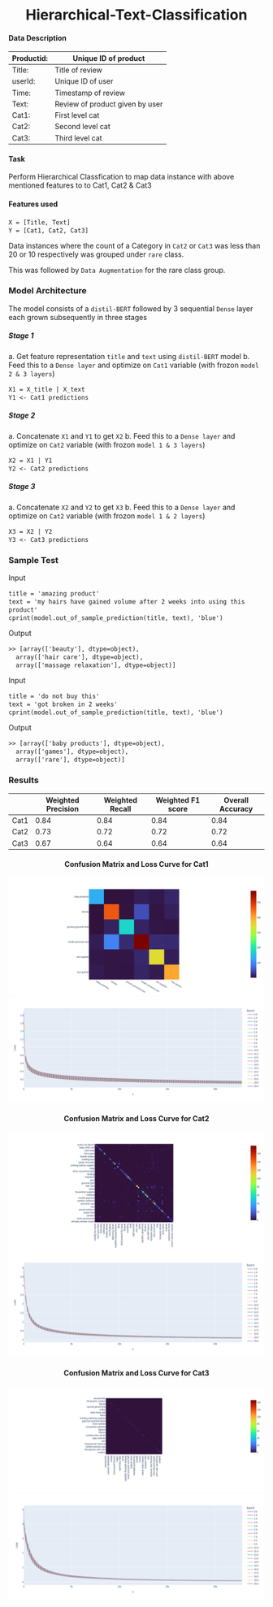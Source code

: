 <h1 align="center">Hierarchical-Text-Classification</h1>


#### Data Description
| Productid:  | Unique ID of product            |   
|-------------|---------------------------------|
| Title:      | Title of review                 |
| userId:     | Unique ID of user               |
| Time:       | Timestamp of review             |
| Text:       | Review of product given by user |
| Cat1:       | First level cat                 |
| Cat2:       | Second level cat                |
| Cat3:       | Third level cat                 |   
#### Task
Perform Hierarchical Classfication to map data instance with above mentioned features to to Cat1, Cat2 & Cat3

#### Features used 
```
X = [Title, Text]
Y = [Cat1, Cat2, Cat3]
```
Data instances where the count of a Category in ```Cat2``` or ```Cat3``` was less than 20 or 10 respectively was grouped under ```rare``` class.

This was followed by ```Data Augmentation``` for the rare class group.

### Model Architecture
The model consists of a ```distil-BERT``` followed by 3 sequential ```Dense``` layer each grown subsequently in three stages

##### Stage 1 
a. Get feature representation ```title``` and ```text``` using ```distil-BERT``` model
b. Feed this to a ```Dense layer``` and optimize on ```Cat1``` variable (with frozon ```model 2 & 3 layers```)

```
X1 = X_title | X_text
Y1 <- Cat1 predictions
```

##### Stage 2 
a. Concatenate ```X1``` and ```Y1```  to get ```X2```
b. Feed this to a ```Dense layer``` and optimize on ```Cat2``` variable (with frozon ```model 1 & 3 layers```)

```
X2 = X1 | Y1
Y2 <- Cat2 predictions
```

##### Stage 3 
a. Concatenate ```X2``` and ```Y2```  to get ```X3```
b. Feed this to a ```Dense layer``` and optimize on ```Cat2``` variable (with frozon ```model 1 & 2 layers```)

```
X3 = X2 | Y2
Y3 <- Cat3 predictions
```
### Sample Test

Input

```
title = 'amazing product'
text = 'my hairs have gained volume after 2 weeks into using this product'
cprint(model.out_of_sample_prediction(title, text), 'blue')
```

Output
```
>> [array(['beauty'], dtype=object), 
  array(['hair care'], dtype=object), 
  array(['massage relaxation'], dtype=object)]
```

Input

```
title = 'do not buy this'
text = 'got broken in 2 weeks'
cprint(model.out_of_sample_prediction(title, text), 'blue')
```

Output 

```
>> [array(['baby products'], dtype=object), 
  array(['games'], dtype=object), 
  array(['rare'], dtype=object)]
```

### Results
|      | Weighted Precision | Weighted Recall | Weighted F1 score | Overall Accuracy |
|------|--------------------|-----------------|-------------------|------------------|
| Cat1 | 0.84               | 0.84            | 0.84              | 0.84             |
| Cat2 | 0.73               | 0.72            | 0.72              | 0.72             |
| Cat3 | 0.67               | 0.64            | 0.64              | 0.64             |

<h4 align="center">Confusion Matrix and Loss Curve for Cat1</h4>
<img src="./classifier/report/cm1.png" alt="Confusion Matrix for Cat1" title="Confusion Matrix for Cat1" />
<img src="./classifier/report/l1.png" alt="Loss Curve for Cat1" title="Loss Curve for Cat1" />

<h4 align="center">Confusion Matrix and Loss Curve for Cat2</h4>
<img src="./classifier/report/cm2.png" alt="Confusion Matrix for Cat2" title="Confusion Matrix for Cat2" />
<img src="./classifier/report/l2.png" alt="Loss Curve for Cat2" title="Loss Curve for Cat2" />

<h4 align="center">Confusion Matrix and Loss Curve for Cat3</h4>
<img src="./classifier/report/cm3.png" alt="Confusion Matrix for Cat3" title="Confusion Matrix for Cat3" />
<img src="./classifier/report/l3.png" alt="Loss Curve for Cat3" title="Loss Curve for Cat3" />
